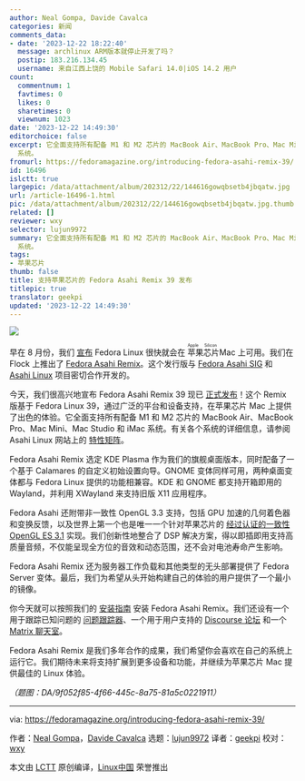 ```yaml
---
author: Neal Gompa, Davide Cavalca
categories: 新闻
comments_data:
- date: '2023-12-22 18:22:40'
  message: archlinux ARM版本就停止开发了吗？
  postip: 183.216.134.45
  username: 来自江西上饶的 Mobile Safari 14.0|iOS 14.2 用户
count:
  commentnum: 1
  favtimes: 0
  likes: 0
  sharetimes: 0
  viewnum: 1023
date: '2023-12-22 14:49:30'
editorchoice: false
excerpt: 它全面支持所有配备 M1 和 M2 芯片的 MacBook Air、MacBook Pro、Mac Mini、Mac Studio 和 iMac
  系统。
fromurl: https://fedoramagazine.org/introducing-fedora-asahi-remix-39/
id: 16496
islctt: true
largepic: /data/attachment/album/202312/22/144616gowqbsetb4jbqatw.jpg
url: /article-16496-1.html
pic: /data/attachment/album/202312/22/144616gowqbsetb4jbqatw.jpg.thumb.jpg
related: []
reviewer: wxy
selector: lujun9972
summary: 它全面支持所有配备 M1 和 M2 芯片的 MacBook Air、MacBook Pro、Mac Mini、Mac Studio 和 iMac
  系统。
tags:
- 苹果芯片
thumb: false
title: 支持苹果芯片的 Fedora Asahi Remix 39 发布
titlepic: true
translator: geekpi
updated: '2023-12-22 14:49:30'
---
```


![](/data/attachment/album/202312/22/144616gowqbsetb4jbqatw.jpg)


早在 8 月份，我们 [宣布](https://fedoramagazine.org/coming-soon-fedora-for-apple-silicon-macs/) Fedora Linux 很快就会在<ruby> 苹果芯片 <rt>  Apple Silicon </rt></ruby> Mac 上可用。我们在 Flock 上推出了 [Fedora Asahi Remix](https://fedora-asahi-remix.org/)。这个发行版与 [Fedora Asahi SIG](https://fedoraproject.org/wiki/SIGs/Asahi) 和 [Asahi Linux](https://asahilinux.org/) 项目密切合作开发的。


今天，我们很高兴地宣布 Fedora Asahi Remix 39 现已 [正式发布](https://asahilinux.org/fedora/)！这个 Remix 版基于 Fedora Linux 39，通过广泛的平台和设备支持，在苹果芯片 Mac 上提供了出色的体验。它全面支持所有配备 M1 和 M2 芯片的 MacBook Air、MacBook Pro、Mac Mini、Mac Studio 和 iMac 系统。有关各个系统的详细信息，请参阅 Asahi Linux 网站上的 [特性矩阵](https://asahilinux.org/fedora/)。


Fedora Asahi Remix 选定 KDE Plasma 作为我们的旗舰桌面版本，同时配备了一个基于 Calamares 的自定义初始设置向导。GNOME 变体同样可用，两种桌面变体都与 Fedora Linux 提供的功能相兼容。KDE 和 GNOME 都支持开箱即用的 Wayland，并利用 XWayland 来支持旧版 X11 应用程序。


Fedora Asahi 还附带非一致性 OpenGL 3.3 支持，包括 GPU 加速的几何着色器和变换反馈，以及世界上第一个也是唯一一个针对苹果芯片的 [经过认证的一致性 OpenGL ES 3.1](https://www.khronos.org/conformance/adopters/conformant-products/opengles#submission_1007) 实现。我们创新性地整合了 DSP 解决方案，得以即插即用支持高质量音频，不仅能呈现全方位的音效和动态范围，还不会对电池寿命产生影响。


Fedora Asahi Remix 还为服务器工作负载和其他类型的无头部署提供了 Fedora Server 变体。最后，我们为希望从头开始构建自己的体验的用户提供了一个最小的镜像。


你今天就可以按照我们的 [安装指南](https://docs.fedoraproject.org/en-US/fedora-asahi-remix/installation/) 安装 Fedora Asahi Remix。我们还设有一个用于跟踪已知问题的 [问题跟踪器](https://pagure.io/fedora-asahi/remix-bugs/issues)、一个用于用户支持的 [Discourse 论坛](https://discussion.fedoraproject.org/c/neighbors/asahi/92) 和一个 [Matrix 聊天室](https://matrix.to/#/#asahi:fedoraproject.org)。


Fedora Asahi Remix 是我们多年合作的成果，我们希望你会喜欢在自己的系统上运行它。我们期待未来将支持扩展到更多设备和功能，并继续为苹果芯片 Mac 提供最佳的 Linux 体验。


*（题图：DA/9f052f85-4f66-445c-8a75-81a5c0221911）*




---


via: <https://fedoramagazine.org/introducing-fedora-asahi-remix-39/>


作者：[Neal Gompa](https://fedoramagazine.org/author/ngompa/)，[Davide Cavalca](https://fedoramagazine.org/author/dcavalca/) 选题：[lujun9972](https://github.com/lujun9972) 译者：[geekpi](https://github.com/geekpi) 校对：[wxy](https://github.com/wxy)


本文由 [LCTT](https://github.com/LCTT/TranslateProject) 原创编译，[Linux中国](https://linux.cn/) 荣誉推出